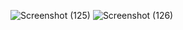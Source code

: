 ![Screenshot (125)](https://github.com/DvshG/Wordie/assets/143219454/5c3906c7-5564-4969-8887-5f3e5596d072)
![Screenshot (126)](https://github.com/DvshG/Wordie/assets/143219454/0bda591f-7cae-49d9-807a-c763c44b2924)
